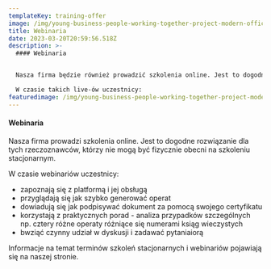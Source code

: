 ```yaml
---
templateKey: training-offer
image: /img/young-business-people-working-together-project-modern-office.jpg
title: Webinaria
date: 2023-03-20T20:59:56.518Z
description: >-
  #### Webinaria


  Nasza firma będzie również prowadzić szkolenia online. Jest to dogodne rozwiązanie dla tych rzeczoznawców, korzy nie mogą być fizycznie obecni na miejscu szkolenia.

  W czasie takich live-ów uczestnicy:
featuredimage: /img/young-business-people-working-together-project-modern-office.jpg
---
```

#### Webinaria

Nasza firma prowadzi szkolenia online. Jest to dogodne rozwiązanie dla tych rzeczoznawców, którzy nie mogą być fizycznie obecni na szkoleniu stacjonarnym. 

W czasie webinariów uczestnicy:

* zapoznają się z platformą i jej obsługą
* przyglądają się jak szybko generować operat 
* dowiadują się jak podpisywać dokument za pomocą swojego certyfikatu 
* korzystają z praktycznych porad - analiza przypadków szczególnych np. cztery różne operaty różniące się numerami ksiąg wieczystych
* bwziąć czynny udział w dyskusji i zadawać pytaniaiorą 

Informacje na temat terminów szkoleń stacjonarnych i webinariów pojawiają się na naszej stronie.